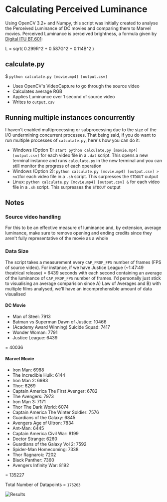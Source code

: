 # Calculating Perceived Luminance 

Using OpenCV 3.2+ and Numpy, this script was initially created to analyse the Perceived Luminance of DC movies and comparing them to Marvel movies. Perceived Luminance is perceived brightness, a formula given by [Digital ITU BT.601](http://www.itu.int/rec/R-REC-BT.601):

L = sqrt( 0.299R^2 + 0.587G^2 + 0.114B^2 )

## calculate.py

$ `python calculate.py [movie.mp4] [output.csv]`

* Uses OpenCV's VideoCapture to go through the source video
* Calculates average RGB 
* Applies Luminance over 1 second of source video 
* Writes to `output.csv`

## Running multiple instances concurrently

I haven't enabled multiprocessing or subprocessing due to the size of the I/O undermining concurrent processes. That being said, if you do want to run multiple processes of `calculate.py`, here's how you can do it: 

* Windows (Option 1): `start python calculate.py [movie.mp4] [output.csv]` for each video file in a `.dat` script. This opens a new terminal instance and runs `calculate.py` in the new terminal and you can still monitor the progress of each operation
* Windows (Option 2): `python calculate.py [movie.mp4] [output.csv] > nu1`for each video file in a `.sh` script. This surpresses the `STDOUT` output 
* Linux: `python calculate.py [movie.mp4] [output.csv] &` for each video file in a `.sh` script. This surpresses the `STDOUT` output 

## Notes 

### Source video handling

For this to be an effective measure of luminance and, by extension, average luminance, make sure to remove opening and ending credits since they aren't fully representative of the movie as a whole

### Data Size

The script takes a measurement every `CAP_PROP_FPS` number of frames (FPS of source video). For instance, if we have Justice League (~1:47:49 theatrical release) = 6439 seconds with each second containing an average of the luminance of `CAP_PROP_FPS` number of frames. I'd personally just stick to visualising an average comparision since A) Law of Averages and B) with multiple films analysed, we'll have an incomprehensible amount of data visualised

#### DC Movie

* Man of Steel: 7913
* Batman vs Superman Dawn of Justice: 10466
* (Academy Award Winning) Suicide Squad: 7417
* Wonder Woman: 7791
* Justice League: 6439

= 40036

#### Marvel Movie

* Iron Man: 6988
* The Incredible Hulk: 6144
* Iron Man 2: 6983
* Thor: 6269
* Captain America The First Avenger: 6782
* The Avengers: 7973
* Iron Man 3: 7171
* Thor The Dark World: 6074
* Captain America The Winter Soldier: 7576
* Guardians of the Galaxy: 6845
* Avengers Age of Ultron: 7834
* Ant-Man: 6445
* Captain America Civil War: 8199
* Doctor Strange: 6260
* Guardians of the Galaxy Vol 2: 7592
* Spider-Man Homecoming: 7338
* Thor Ragnarok: 7202
* Black Panther: 7360
* Avengers Infinity War: 8192

= 135227

Total Number of Datapoints = `175263` 

![Results](https://gitlab.eecs.umich.edu/pandasa/averageLuminance/raw/master/Images/Results.png)